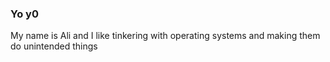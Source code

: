 ### Yo y0 

My name is Ali and I like tinkering with operating systems and making them do unintended things
